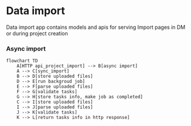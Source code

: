 # Data import
Data import app contains models and apis for serving Import pages in DM or during project creation


### Async import

```mermaid
flowchart TD
    A[HTTP api_project_import] --> B[async import]
    A --> C[sync_import]
    B --> D[store uploaded files]
    D --> E[run backgroud job]
    E --> F[parse uploaded files]
    F --> G[validate tasks]
    G --> H[store tasks info, make job as completed]
    C --> I[store uploaded files]
    I --> J[parse uploaded files]
    J --> K[validate tasks]
    K --> L[return tasks info in http response]
```
